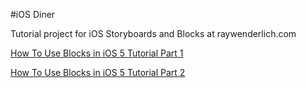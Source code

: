 #iOS Diner

Tutorial project for iOS Storyboards and Blocks at raywenderlich.com

[How To Use Blocks in iOS 5 Tutorial Part 1](http://www.raywenderlich.com/9328/creating-a-diner-app-using-blocks-part-1)

[How To Use Blocks in iOS 5 Tutorial Part 2](http://www.raywenderlich.com/9438/how-to-use-blocks-in-ios-5-tutorial-part-2)